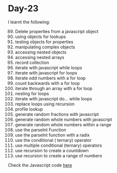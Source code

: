 # Day-23

I learnt the following:

89. Delete properties from a javascript object
90. using objects for lookups
91. testing objects for properties
92. manipulating complex objects
93. accessing nested objects
94. accessing nested arrays
95. record collection
96. iterate with javascript while loops
97. iterate with javascript for loops
98. iterate odd numbers with a for loop
99. count backwards with a for loop
100. iterate through an array with a for loop
101. nesting for loops
102. iterate with javascript do... while loops
103. replace loops using recursion
104. profile lookup
105. generate random fractions with javascript
106. generate random whole numbers with javascript
107. generate random whole numbers within a range
108. use the parseInt Function
109. use the parseInt function with a radix
110. use the conditional ( ternary) operator
111. use multiple conditional (ternary) operators
112. use recursion to create a countdown
113. use recursion to create a range of numbers

Check the Javascript code [here](./index.js)